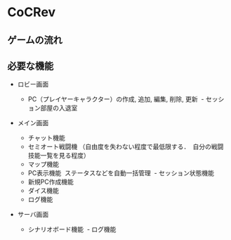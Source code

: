 # CoCRev

## ゲームの流れ


## 必要な機能
- ロビー画面 
  - PC（プレイヤーキャラクター）の作成, 追加, 編集, 削除, 更新
  - セッション部屋の入退室
  
- メイン画面 
  - チャット機能
  - セミオート戦闘機
  （自由度を失わない程度で最低限する．　自分の戦闘技能一覧を見る程度） 
  - マップ機能
  - PC表示機能
  ステータスなどを自動一括管理 
  - セッション状態機能
  - 新規PC作成機能
  - ダイス機能
  - ログ機能

- サーバ画面 
  - シナリオボード機能
  - ログ機能
